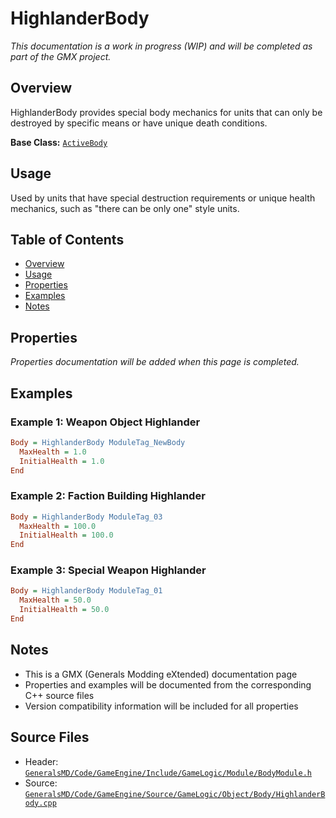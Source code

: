 # HighlanderBody

*This documentation is a work in progress (WIP) and will be completed as part of the GMX project.*

## Overview

HighlanderBody provides special body mechanics for units that can only be destroyed by specific means or have unique death conditions.

**Base Class:** [`ActiveBody`](../../GeneralsMD/Code/GameEngine/Include/GameLogic/Module/ActiveBody.h)

## Usage

Used by units that have special destruction requirements or unique health mechanics, such as "there can be only one" style units.

## Table of Contents

- [Overview](#overview)
- [Usage](#usage)
- [Properties](#properties)
- [Examples](#examples)
- [Notes](#notes)

## Properties

*Properties documentation will be added when this page is completed.*

## Examples

### Example 1: Weapon Object Highlander
```ini
Body = HighlanderBody ModuleTag_NewBody
  MaxHealth = 1.0
  InitialHealth = 1.0
End
```

### Example 2: Faction Building Highlander
```ini
Body = HighlanderBody ModuleTag_03
  MaxHealth = 100.0
  InitialHealth = 100.0
End
```

### Example 3: Special Weapon Highlander
```ini
Body = HighlanderBody ModuleTag_01
  MaxHealth = 50.0
  InitialHealth = 50.0
End
```

## Notes

- This is a GMX (Generals Modding eXtended) documentation page
- Properties and examples will be documented from the corresponding C++ source files
- Version compatibility information will be included for all properties

## Source Files

- Header: [`GeneralsMD/Code/GameEngine/Include/GameLogic/Module/BodyModule.h`](../../GeneralsMD/Code/GameEngine/Include/GameLogic/Module/BodyModule.h)
- Source: [`GeneralsMD/Code/GameEngine/Source/GameLogic/Object/Body/HighlanderBody.cpp`](../../GeneralsMD/Code/GameEngine/Source/GameLogic/Object/Body/HighlanderBody.cpp)
